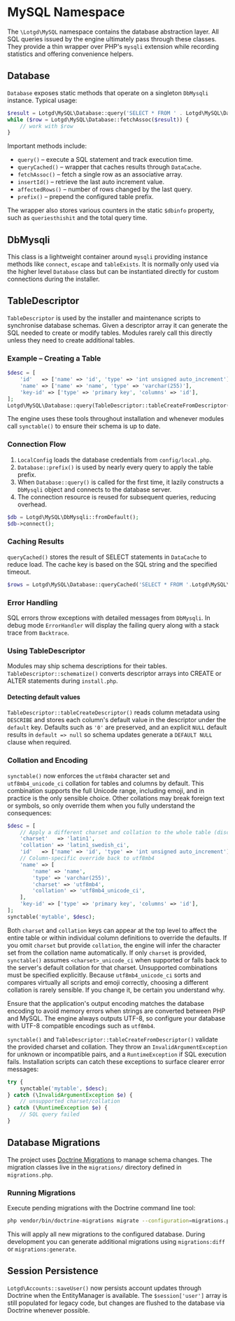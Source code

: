 # MySQL Namespace

The `\Lotgd\MySQL` namespace contains the database abstraction layer.  All SQL queries issued by the engine ultimately pass through these classes.  They provide a thin wrapper over PHP's `mysqli` extension while recording statistics and offering convenience helpers.

## Database

`Database` exposes static methods that operate on a singleton `DbMysqli` instance.  Typical usage:

```php
$result = Lotgd\MySQL\Database::query('SELECT * FROM ' . Lotgd\MySQL\Database::prefix('accounts'));
while ($row = Lotgd\MySQL\Database::fetchAssoc($result)) {
    // work with $row
}
```

Important methods include:

- `query()` – execute a SQL statement and track execution time.
- `queryCached()` – wrapper that caches results through `DataCache`.
- `fetchAssoc()` – fetch a single row as an associative array.
- `insertId()` – retrieve the last auto increment value.
- `affectedRows()` – number of rows changed by the last query.
- `prefix()` – prepend the configured table prefix.

The wrapper also stores various counters in the static `$dbinfo` property, such as `queriesthishit` and the total query time.

## DbMysqli

This class is a lightweight container around `mysqli` providing instance methods like `connect`, `escape` and `tableExists`.  It is normally only used via the higher level `Database` class but can be instantiated directly for custom connections during the installer.

## TableDescriptor

`TableDescriptor` is used by the installer and maintenance scripts to synchronise database schemas.  Given a descriptor array it can generate the SQL needed to create or modify tables.  Modules rarely call this directly unless they need to create additional tables.

### Example – Creating a Table

```php
$desc = [
    'id'   => ['name' => 'id', 'type' => 'int unsigned auto_increment'],
    'name' => ['name' => 'name', 'type' => 'varchar(255)'],
    'key-id' => ['type' => 'primary key', 'columns' => 'id'],
];
Lotgd\MySQL\Database::query(TableDescriptor::tableCreateFromDescriptor('mytable', $desc));
```

The engine uses these tools throughout installation and whenever modules call `synctable()` to ensure their schema is up to date.

### Connection Flow

1. `LocalConfig` loads the database credentials from `config/local.php`.
2. `Database::prefix()` is used by nearly every query to apply the table prefix.
3. When `Database::query()` is called for the first time, it lazily constructs a `DbMysqli` object and connects to the database server.
4. The connection resource is reused for subsequent queries, reducing overhead.

```php
$db = Lotgd\MySQL\DbMysqli::fromDefault();
$db->connect();
```

### Caching Results

`queryCached()` stores the result of SELECT statements in `DataCache` to reduce load. The cache key is based on the SQL string and the specified timeout.

```php
$rows = Lotgd\MySQL\Database::queryCached('SELECT * FROM '.Lotgd\MySQL\Database::prefix('armor'), 3600);
```

### Error Handling

SQL errors throw exceptions with detailed messages from `DbMysqli`. In debug mode `ErrorHandler` will display the failing query along with a stack trace from `Backtrace`.

### Using TableDescriptor

Modules may ship schema descriptions for their tables. `TableDescriptor::schematize()` converts descriptor arrays into CREATE or ALTER statements during `install.php`.

#### Detecting default values

`TableDescriptor::tableCreateDescriptor()` reads column metadata using
`DESCRIBE` and stores each column's default value in the descriptor under the
`default` key. Defaults such as `'0'` are preserved, and an explicit `NULL`
default results in `default => null` so schema updates generate a `DEFAULT NULL`
clause when required.

### Collation and Encoding

`synctable()` now enforces the `utf8mb4` character set and
`utf8mb4_unicode_ci` collation for tables and columns by default. This
combination supports the full Unicode range, including emoji, and in
practice is the only sensible choice. Other collations may break foreign
text or symbols, so only override them when you fully understand the
consequences:

```php
$desc = [
    // Apply a different charset and collation to the whole table (discouraged)
    'charset'   => 'latin1',
    'collation' => 'latin1_swedish_ci',
    'id'   => ['name' => 'id', 'type' => 'int unsigned auto_increment'],
    // Column‑specific override back to utf8mb4
    'name' => [
        'name' => 'name',
        'type' => 'varchar(255)',
        'charset' => 'utf8mb4',
        'collation' => 'utf8mb4_unicode_ci',
    ],
    'key-id' => ['type' => 'primary key', 'columns' => 'id'],
];
synctable('mytable', $desc);
```

Both `charset` and `collation` keys can appear at the top level to affect the
entire table or within individual column definitions to override the defaults.
If you omit `charset` but provide `collation`, the engine will infer the
character set from the collation name automatically. If only `charset` is
provided, `synctable()` assumes `<charset>_unicode_ci` when supported or falls
back to the server's default collation for that charset. Unsupported
combinations must be specified explicitly. Because `utf8mb4_unicode_ci` sorts
and compares virtually all scripts and emoji correctly, choosing a different
collation is rarely sensible. If you change it, be certain you understand why.

Ensure that the application's output encoding matches the database encoding to
avoid memory errors when strings are converted between PHP and MySQL. The engine
always outputs UTF-8, so configure your database with UTF-8 compatible encodings
such as `utf8mb4`.

`synctable()` and `TableDescriptor::tableCreateFromDescriptor()` validate the
provided charset and collation. They throw an `InvalidArgumentException` for
unknown or incompatible pairs, and a `RuntimeException` if SQL execution fails.
Installation scripts can catch these exceptions to surface clearer error
messages:

```php
try {
    synctable('mytable', $desc);
} catch (\InvalidArgumentException $e) {
    // unsupported charset/collation
} catch (\RuntimeException $e) {
    // SQL query failed
}
```

## Database Migrations

The project uses [Doctrine Migrations](https://www.doctrine-project.org/projects/migrations.html) to manage schema changes. The migration classes live in the `migrations/` directory defined in `migrations.php`.

### Running Migrations

Execute pending migrations with the Doctrine command line tool:

```bash
php vendor/bin/doctrine-migrations migrate --configuration=migrations.php --db-configuration=migrations-db.php
```

This will apply all new migrations to the configured database. During development you can generate additional migrations using `migrations:diff` or `migrations:generate`.

## Session Persistence

`Lotgd\Accounts::saveUser()` now persists account updates through Doctrine when the
EntityManager is available.  The `$session['user']` array is still populated for
legacy code, but changes are flushed to the database via Doctrine whenever
possible.


